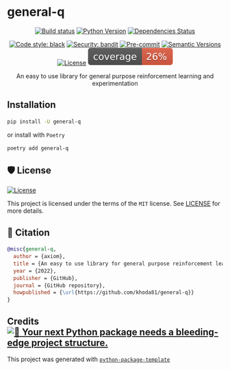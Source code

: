 # general-q

<div align="center">

[![Build status](https://github.com/khoda81/general-q/workflows/build/badge.svg?branch=master&event=push)](https://github.com/khoda81/general-q/actions?query=workflow%3Abuild)
[![Python Version](https://img.shields.io/pypi/pyversions/general-q.svg)](https://pypi.org/project/general-q/)
[![Dependencies Status](https://img.shields.io/badge/dependencies-up%20to%20date-brightgreen.svg)](https://github.com/khoda81/general-q/pulls?utf8=%E2%9C%93&q=is%3Apr%20author%3Aapp%2Fdependabot)

[![Code style: black](https://img.shields.io/badge/code%20style-black-000000.svg)](https://github.com/psf/black)
[![Security: bandit](https://img.shields.io/badge/security-bandit-green.svg)](https://github.com/PyCQA/bandit)
[![Pre-commit](https://img.shields.io/badge/pre--commit-enabled-brightgreen?logo=pre-commit&logoColor=white)](https://github.com/khoda81/general-q/blob/master/.pre-commit-config.yaml)
[![Semantic Versions](https://img.shields.io/badge/%20%20%F0%9F%93%A6%F0%9F%9A%80-semantic--versions-e10079.svg)](https://github.com/khoda81/general-q/releases)
[![License](https://img.shields.io/github/license/khoda81/general-q)](https://github.com/khoda81/general-q/blob/master/LICENSE)
![Coverage Report](assets/images/coverage.svg)

An easy to use library for general purpose reinforcement learning and experimentation

</div>

## Installation

```bash
pip install -U general-q
```

or install with `Poetry`

```bash
poetry add general-q
```

## 🛡 License

[![License](https://img.shields.io/github/license/khoda81/general-q)](https://github.com/khoda81/general-q/blob/master/LICENSE)

This project is licensed under the terms of the `MIT` license.
See [LICENSE](https://github.com/khoda81/general-q/blob/master/LICENSE) for more details.

## 📃 Citation

```bibtex
@misc{general-q,
  author = {axiom},
  title = {An easy to use library for general purpose reinforcement learning and experimentation},
  year = {2022},
  publisher = {GitHub},
  journal = {GitHub repository},
  howpublished = {\url{https://github.com/khoda81/general-q}}
}
```

## Credits [![🚀 Your next Python package needs a bleeding-edge project structure.](https://img.shields.io/badge/python--package--template-%F0%9F%9A%80-brightgreen)](https://github.com/TezRomacH/python-package-template)

This project was generated with [`python-package-template`](https://github.com/TezRomacH/python-package-template)

